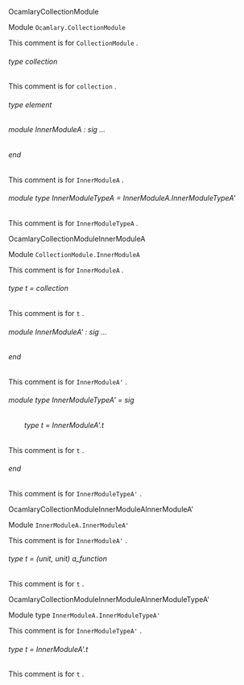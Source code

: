OcamlaryCollectionModule

 Module  `` Ocamlary.CollectionModule `` 


This comment is for  `` CollectionModule `` .

<a id="type-collection"></a>
###### type collection

This comment is for  `` collection `` .




<a id="type-element"></a>
###### type element



<a id="module-InnerModuleA"></a>
###### module InnerModuleA : sig ... 
###### end

This comment is for  `` InnerModuleA `` .




<a id="module-type-InnerModuleTypeA"></a>
###### module type InnerModuleTypeA = InnerModuleA.InnerModuleTypeA'

This comment is for  `` InnerModuleTypeA `` .



OcamlaryCollectionModuleInnerModuleA

 Module  `` CollectionModule.InnerModuleA `` 


This comment is for  `` InnerModuleA `` .

<a id="type-t"></a>
###### type t = collection

This comment is for  `` t `` .




<a id="module-InnerModuleA'"></a>
###### module InnerModuleA' : sig ... 
###### end

This comment is for  `` InnerModuleA' `` .




<a id="module-type-InnerModuleTypeA'"></a>
###### module type InnerModuleTypeA' = sig

<a id="type-t"></a>
###### &nbsp; &nbsp; &nbsp; &nbsp; type t = InnerModuleA'.t

This comment is for  `` t `` .




###### end

This comment is for  `` InnerModuleTypeA' `` .



OcamlaryCollectionModuleInnerModuleAInnerModuleA'

 Module  `` InnerModuleA.InnerModuleA' `` 


This comment is for  `` InnerModuleA' `` .

<a id="type-t"></a>
###### type t = (unit, unit) a_function

This comment is for  `` t `` .



OcamlaryCollectionModuleInnerModuleAInnerModuleTypeA'

 Module type  `` InnerModuleA.InnerModuleTypeA' `` 


This comment is for  `` InnerModuleTypeA' `` .

<a id="type-t"></a>
###### type t = InnerModuleA'.t

This comment is for  `` t `` .


